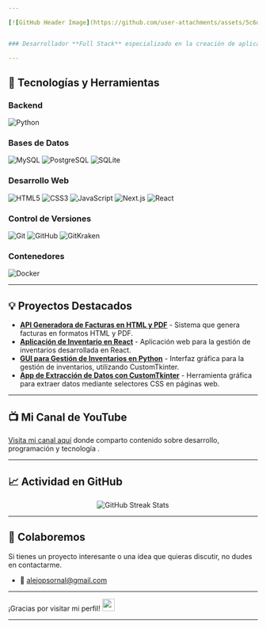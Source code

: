 ```yaml
---

[![GitHub Header Image](https://github.com/user-attachments/assets/5c6dc07f-3faf-4267-b64e-26f0e15254dd)](url)


### Desarrollador **Full Stack** especializado en la creación de aplicaciones web funcionales, escalables y atractivas, utilizando las tecnologías más modernas.

---
```


## 🚀 Tecnologías y Herramientas

### Backend
![Python](https://img.shields.io/badge/Python-3776AB?style=flat-square&logo=python&logoColor=white)

### Bases de Datos
![MySQL](https://img.shields.io/badge/MySQL-4479A1?style=flat-square&logo=mysql&logoColor=white)
![PostgreSQL](https://img.shields.io/badge/PostgreSQL-336791?style=flat-square&logo=postgresql&logoColor=white)
![SQLite](https://img.shields.io/badge/SQLite-003B57?style=flat-square&logo=sqlite&logoColor=white)

### Desarrollo Web
![HTML5](https://img.shields.io/badge/HTML5-E34F26?style=flat-square&logo=html5&logoColor=white)
![CSS3](https://img.shields.io/badge/CSS3-1572B6?style=flat-square&logo=css3&logoColor=white)
![JavaScript](https://img.shields.io/badge/JavaScript-F7DF1E?style=flat-square&logo=javascript&logoColor=black)
![Next.js](https://img.shields.io/badge/Next.js-000000?style=flat-square&logo=next.js&logoColor=white)
![React](https://img.shields.io/badge/React-61DAFB?style=flat-square&logo=react&logoColor=black)

### Control de Versiones
![Git](https://img.shields.io/badge/Git-F05032?style=flat-square&logo=git&logoColor=white)
![GitHub](https://img.shields.io/badge/GitHub-181717?style=flat-square&logo=github&logoColor=white)
![GitKraken](https://img.shields.io/badge/GitKraken-179287?style=flat-square&logo=gitkraken&logoColor=white)

### Contenedores
![Docker](https://img.shields.io/badge/Docker-2496ED?style=flat-square&logo=docker&logoColor=white)

---

## 💡 Proyectos Destacados

- [**API Generadora de Facturas en HTML y PDF**](https://github.com/MelonConYogurt/api-html-pdf-generator) - Sistema que genera facturas en formatos HTML y PDF.
- [**Aplicación de Inventario en React**](https://github.com/MelonConYogurt/inventory-react-app) - Aplicación web para la gestión de inventarios desarrollada en React.
- [**GUI para Gestión de Inventarios en Python**](https://github.com/MelonConYogurt/gui-python-inventarios-customtkinter) - Interfaz gráfica para la gestión de inventarios, utilizando CustomTkinter.
- [**App de Extracción de Datos con CustomTkinter**](https://github.com/MelonConYogurt/gui-extraccion-data-customtkinter) - Herramienta gráfica para extraer datos mediante selectores CSS en páginas web.

---

## 📺 Mi Canal de YouTube
[Visita mi canal aquí](https://www.youtube.com/channel/UCZw0RkautflfsCQ3jLDCztQ) donde comparto contenido sobre desarrollo, programación y tecnología .

---

## 📈 Actividad en GitHub

<p align="center">
  <img src="https://github-readme-streak-stats.herokuapp.com?user=MelonConYogurt&theme=dark&border_radius=10" alt="GitHub Streak Stats">
</p>

---

## 🤝 Colaboremos

Si tienes un proyecto interesante o una idea que quieras discutir, no dudes en contactarme.

- 📧 [alejopsornal@gmail.com](mailto:alejopsornal@gmail.com)

---

¡Gracias por visitar mi perfil! <img src="https://cultofthepartyparrot.com/parrots/hd/githubparrot.gif" width="25" height="25"/>

---
